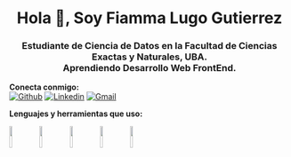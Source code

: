 <h1 align="center">Hola 👋, Soy Fiamma Lugo Gutierrez</h1>
<h3 align="center">
    Estudiante de Ciencia de Datos en la Facultad de Ciencias Exactas y Naturales, UBA. 
    <br /> 
    Aprendiendo Desarrollo Web FrontEnd.
</h3>

**Conecta conmigo:**
<br />
[![Github](https://img.shields.io/badge/-Github-000?style=flat&logo=Github&logoColor=white)](https://github.com/onimur)
[![Linkedin](https://img.shields.io/badge/-LinkedIn-blue?style=flat&logo=Linkedin&logoColor=white)](https://www.linkedin.com/in/falugogutierrez/)
[![Gmail](https://img.shields.io/badge/-Gmail-c14438?style=flat&logo=Gmail&logoColor=white)](mailto:fiammaantonella.falg@gmail.com)

**Lenguajes y herramientas que uso:** 
<p> 
    <code><img width="10%" src="https://www.vectorlogo.zone/logos/w3_html5/w3_html5-ar21.svg"></code>
    <code><img width="10%" src="https://www.vectorlogo.zone/logos/w3_css/w3_css-ar21.svg"></code>
    <code><img width="10%" src="https://www.vectorlogo.zone/logos/javascript/javascript-ar21.svg"></code>
    <code><img width="10%" src="https://www.vectorlogo.zone/logos/reactjs/reactjs-ar21.svg"></code>
    <code><img width="10%" src="https://www.vectorlogo.zone/logos/getbootstrap/getbootstrap-ar21.svg"></code>
</p>

